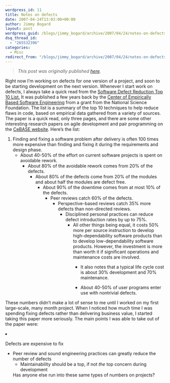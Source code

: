 ```yaml
---
wordpress_id: 11
title: Notes on defects
date: 2007-04-24T13:03:00+00:00
author: Jimmy Bogard
layout: post
wordpress_guid: /blogs/jimmy_bogard/archive/2007/04/24/notes-on-defects.aspx
dsq_thread_id:
  - "265532396"
categories:
  - Misc
redirect_from: "/blogs/jimmy_bogard/archive/2007/04/24/notes-on-defects.aspx/"
---
```

> _This post was originally published [here](http://grabbagoft.blogspot.com/2007/06/notes-on-defects.html)._

Right now I&#8217;m working on defects for one version of a project, and soon to be starting development on the next version. Whenever I start work on defects, I always take a quick read from the [Software Defect Reduction Top 10 List.](http://www.cebase.org/www/resources/reports/usc/usccse2001-515.pdf) It was published a few years back by the [Center of Empirically Based Software Engineering](http://www.cebase.org/www/home/index.htm) from a grant from the National Science Foundation. The list is a summary of the top 10 techniques to help reduce flaws in code, based on empirical data gathered from a variety of sources. The paper is a quick read, only three pages, and there are some other interesting research papers on agile development and pair programming on the [CeBASE website](http://www.cebase.org/www/home/index.htm). Here&#8217;s the list:

  1. Finding and fixing a software problem after delivery is often 100 times more expensive than finding and fixing it during the requirements and design phase. 
      * About 40-50% of the effort on current software projects is spent on avoidable rework. 
          * About 80% of the avoidable rework comes from 20% of the defects. 
              * About 80% of the defects come from 20% of the modules and about half the modules are defect free. 
                  * About 90% of the downtime comes from at most 10% of the defects. 
                      * Peer reviews catch 60% of the defects. 
                          * Perspective-based reviews catch 35% more defects than non-directed reviews. 
                              * Disciplined personal practices can reduce defect introduction rates by up to 75%. 
                                  * All other things being equal, it costs 50% more per source instruction to develop high-dependability software products than to develop low-dependability software products. However, the investment is more than worth it if significant operations and maintenance costs are involved. 
                                      * It also notes that a typical life cycle cost is about 30% development and 70% maintenance.
                                      * About 40-50% of user programs enter use with nontrivial defects.</ol> 
                                    These numbers didn&#8217;t make a lot of sense to me until I worked on my first large-scale, many month project. When I noticed how much time I was spending fixing defects rather than delivering business value, I started taking this paper more seriously. The main points I was able to take out of the paper were:
                                    
                                      * Defects are expensive to fix 
                                          * Peer review and sound engineering practices can greatly reduce the number of defects 
                                              * Maintainability should be a top, if not _the_ top concern during development</ul> 
                                            Has anyone else run into these same types of numbers on projects?